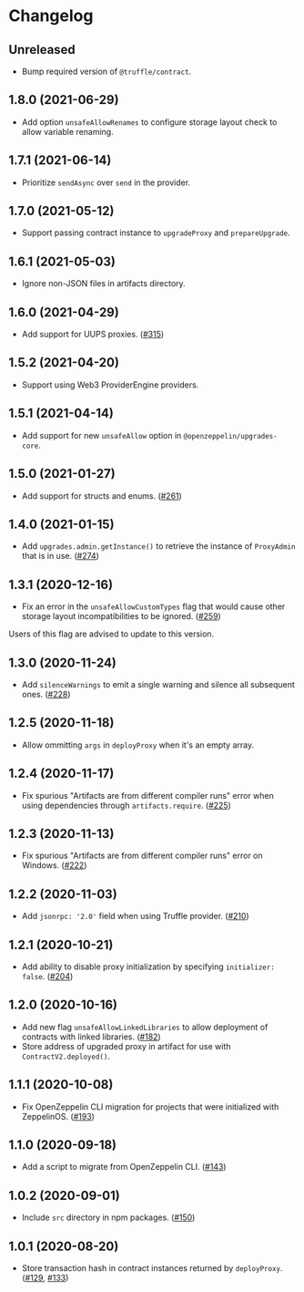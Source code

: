# Changelog

## Unreleased

- Bump required version of `@truffle/contract`.

## 1.8.0 (2021-06-29)

- Add option `unsafeAllowRenames` to configure storage layout check to allow variable renaming.

## 1.7.1 (2021-06-14)

- Prioritize `sendAsync` over `send` in the provider.

## 1.7.0 (2021-05-12)

- Support passing contract instance to `upgradeProxy` and `prepareUpgrade`.

## 1.6.1 (2021-05-03)

- Ignore non-JSON files in artifacts directory.

## 1.6.0 (2021-04-29)

- Add support for UUPS proxies. ([#315](https://github.com/OpenZeppelin/openzeppelin-upgrades/pull/315))

## 1.5.2 (2021-04-20)

- Support using Web3 ProviderEngine providers.

## 1.5.1 (2021-04-14)

- Add support for new `unsafeAllow` option in `@openzeppelin/upgrades-core`.

## 1.5.0 (2021-01-27)

- Add support for structs and enums. ([#261](https://github.com/OpenZeppelin/openzeppelin-upgrades/pull/261))

## 1.4.0 (2021-01-15)

- Add `upgrades.admin.getInstance()` to retrieve the instance of `ProxyAdmin` that is in use. ([#274](https://github.com/OpenZeppelin/openzeppelin-upgrades/pull/274))

## 1.3.1 (2020-12-16)

- Fix an error in the `unsafeAllowCustomTypes` flag that would cause other storage layout incompatibilities to be ignored. ([#259](https://github.com/OpenZeppelin/openzeppelin-upgrades/pull/259))

Users of this flag are advised to update to this version.

## 1.3.0 (2020-11-24)

- Add `silenceWarnings` to emit a single warning and silence all subsequent ones. ([#228](https://github.com/OpenZeppelin/openzeppelin-upgrades/pull/228))

## 1.2.5 (2020-11-18)

- Allow ommitting `args` in `deployProxy` when it's an empty array.

## 1.2.4 (2020-11-17)

- Fix spurious "Artifacts are from different compiler runs" error when using dependencies through `artifacts.require`. ([#225](https://github.com/OpenZeppelin/openzeppelin-upgrades/pull/225))

## 1.2.3 (2020-11-13)

- Fix spurious "Artifacts are from different compiler runs" error on Windows. ([#222](https://github.com/OpenZeppelin/openzeppelin-upgrades/pull/222))

## 1.2.2 (2020-11-03)

- Add `jsonrpc: '2.0'` field when using Truffle provider. ([#210](https://github.com/OpenZeppelin/openzeppelin-upgrades/pull/210))

## 1.2.1 (2020-10-21)

- Add ability to disable proxy initialization by specifying `initializer: false`. ([#204](https://github.com/OpenZeppelin/openzeppelin-upgrades/pull/204))

## 1.2.0 (2020-10-16)

- Add new flag `unsafeAllowLinkedLibraries` to allow deployment of contracts with linked libraries. ([#182](https://github.com/OpenZeppelin/openzeppelin-upgrades/pull/182))
- Store address of upgraded proxy in artifact for use with `ContractV2.deployed()`.

## 1.1.1 (2020-10-08)

- Fix OpenZeppelin CLI migration for projects that were initialized with ZeppelinOS. ([#193](https://github.com/OpenZeppelin/openzeppelin-upgrades/pull/193))

## 1.1.0 (2020-09-18)

- Add a script to migrate from OpenZeppelin CLI. ([#143](https://github.com/OpenZeppelin/openzeppelin-upgrades/pull/143))

## 1.0.2 (2020-09-01)

- Include `src` directory in npm packages. ([#150](https://github.com/OpenZeppelin/openzeppelin-upgrades/pull/150))

## 1.0.1 (2020-08-20)

- Store transaction hash in contract instances returned by `deployProxy`. ([#129](https://github.com/OpenZeppelin/openzeppelin-upgrades/pull/129), [#133](https://github.com/OpenZeppelin/openzeppelin-upgrades/pull/133))
